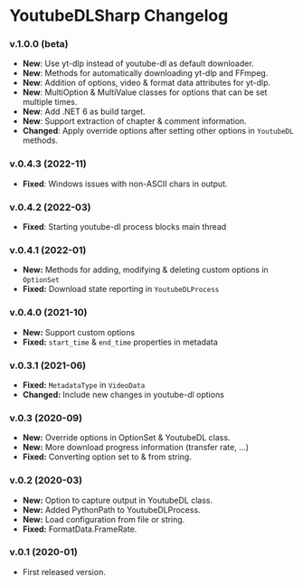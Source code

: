 # YoutubeDLSharp Changelog

### v.1.0.0 (beta)
- **New**: Use yt-dlp instead of youtube-dl as default downloader.
- **New**: Methods for automatically downloading yt-dlp and FFmpeg.
- **New**: Addition of options, video & format data attributes for yt-dlp.
- **New**: MultiOption & MultiValue classes for options that can be set multiple times.
- **New**: Add .NET 6 as build target.
- **New**: Support extraction of chapter & comment information.
- **Changed**: Apply override options after setting other options in `YoutubeDL` methods.

### v.0.4.3 (2022-11)
- **Fixed**: Windows issues with non-ASCII chars in output.

### v.0.4.2 (2022-03)
- **Fixed**: Starting youtube-dl process blocks main thread

### v.0.4.1 (2022-01)
- **New:** Methods for adding, modifying & deleting custom options in `OptionSet`
- **Fixed:** Download state reporting in `YoutubeDLProcess`

### v.0.4.0 (2021-10)
- **New:** Support custom options
- **Fixed:** `start_time` & `end_time` properties in metadata

### v.0.3.1 (2021-06)
- **Fixed:** `MetadataType` in `VideoData`
- **Changed:** Include new changes in youtube-dl options

### v.0.3 (2020-09)
- **New:** Override options in OptionSet & YoutubeDL class.
- **New:** More download progress information (transfer rate, ...)
- **Fixed:** Converting option set to & from string.

### v.0.2 (2020-03)
- **New:** Option to capture output in YoutubeDL class.
- **New:** Added PythonPath to YoutubeDLProcess.
- **New:** Load configuration from file or string.
- **Fixed:** FormatData.FrameRate.

### v.0.1 (2020-01)
- First released version.

